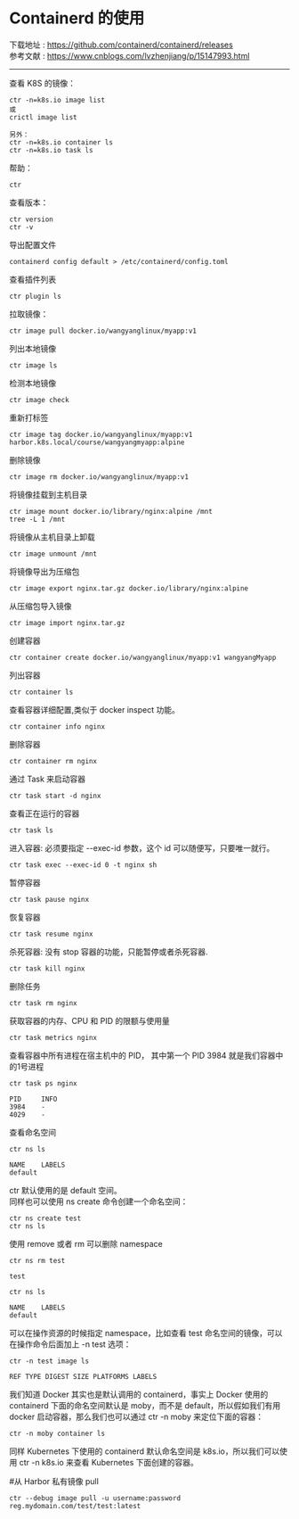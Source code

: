 # Containerd 的使用

下载地址 : https://github.com/containerd/containerd/releases    
参考文献 : https://www.cnblogs.com/lvzhenjiang/p/15147993.html

---
查看 K8S 的镜像：

	ctr -n=k8s.io image list
	或
	crictl image list 
	
	另外：
	ctr -n=k8s.io container ls
	ctr -n=k8s.io task ls

帮助：

	ctr

查看版本：

	ctr version
	ctr -v

导出配置文件

	containerd config default > /etc/containerd/config.toml


查看插件列表
		
	ctr plugin ls

拉取镜像：

	ctr image pull docker.io/wangyanglinux/myapp:v1

列出本地镜像

	ctr image ls
	
检测本地镜像

	ctr image check

重新打标签

	ctr image tag docker.io/wangyanglinux/myapp:v1 harbor.k8s.local/course/wangyangmyapp:alpine

删除镜像

	ctr image rm docker.io/wangyanglinux/myapp:v1

将镜像挂载到主机目录
	
	ctr image mount docker.io/library/nginx:alpine /mnt
	tree -L 1 /mnt

将镜像从主机目录上卸载

	ctr image unmount /mnt

将镜像导出为压缩包

	ctr image export nginx.tar.gz docker.io/library/nginx:alpine

从压缩包导入镜像

	ctr image import nginx.tar.gz

创建容器

	ctr container create docker.io/wangyanglinux/myapp:v1 wangyangMyapp

列出容器
	
	ctr container ls

查看容器详细配置,类似于 docker inspect 功能。

	ctr container info nginx

删除容器

	ctr container rm nginx

通过 Task 来启动容器

	ctr task start -d nginx
	
查看正在运行的容器

	ctr task ls

进入容器:  必须要指定 --exec-id 参数，这个 id 可以随便写，只要唯一就行。
	
	ctr task exec --exec-id 0 -t nginx sh

暂停容器

	ctr task pause nginx

恢复容器

	ctr task resume nginx
	
杀死容器: 没有 stop 容器的功能，只能暂停或者杀死容器.

	ctr task kill nginx

删除任务

	ctr task rm nginx
	
获取容器的内存、CPU 和 PID 的限额与使用量

	ctr task metrics nginx
	
查看容器中所有进程在宿主机中的 PID， 其中第一个 PID 3984 就是我们容器中的1号进程
	
	ctr task ps nginx
	
	PID     INFO
	3984    -
	4029    -

查看命名空间

	ctr ns ls
	
	NAME    LABELS
	default

ctr 默认使用的是 default 空间。  
同样也可以使用 ns create 命令创建一个命名空间：

	ctr ns create test
	ctr ns ls

使用 remove 或者 rm 可以删除 namespace

	ctr ns rm test
	
	test

	ctr ns ls

	NAME    LABELS
	default

可以在操作资源的时候指定 namespace，比如查看 test 命名空间的镜像，可以在操作命令后面加上 -n test 选项：

	ctr -n test image ls

	REF TYPE DIGEST SIZE PLATFORMS LABELS


我们知道 Docker 其实也是默认调用的 containerd，事实上 Docker 使用的 containerd 下面的命名空间默认是 moby，而不是 default，所以假如我们有用 docker 启动容器，那么我们也可以通过 ctr -n moby 来定位下面的容器：

	ctr -n moby container ls

同样 Kubernetes 下使用的 containerd 默认命名空间是 k8s.io，所以我们可以使用 ctr -n k8s.io 来查看 Kubernetes 下面创建的容器。

#从 Harbor 私有镜像 pull

	ctr --debug image pull -u username:password reg.mydomain.com/test/test:latest


